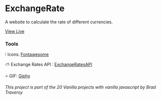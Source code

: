 # ExchangeRate
A website to calculate the rate of different currencies.

[View Live](https://gabrielamcarvalho.github.io/ExchangeRate/)

### Tools

:grey_exclamation: Icons: [Fontawesome](https://fontawesome.com/)

:partly_sunny: Exchange Rates API  : [ExchangeRatesAPI](https://exchangeratesapi.io/)

:star: GIF: [Giphy](https://giphy.com/)

*This project is part of the 20 Vanilla projects with vanilla javascript by Brad Traversy*
